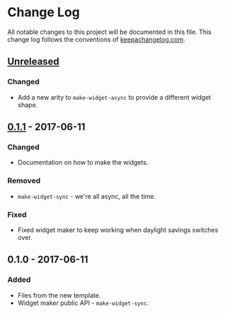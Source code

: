 # Change Log
All notable changes to this project will be documented in this file. This change log follows the conventions of [keepachangelog.com](http://keepachangelog.com/).

## [Unreleased]
### Changed
- Add a new arity to `make-widget-async` to provide a different widget shape.

## [0.1.1] - 2017-06-11
### Changed
- Documentation on how to make the widgets.

### Removed
- `make-widget-sync` - we're all async, all the time.

### Fixed
- Fixed widget maker to keep working when daylight savings switches over.

## 0.1.0 - 2017-06-11
### Added
- Files from the new template.
- Widget maker public API - `make-widget-sync`.

[Unreleased]: https://github.com/your-name/training/compare/0.1.1...HEAD
[0.1.1]: https://github.com/your-name/training/compare/0.1.0...0.1.1
